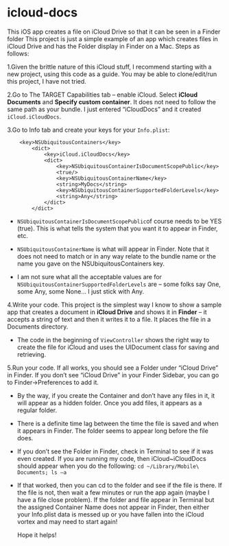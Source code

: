 # icloud-docs
This iOS app creates a file on iCloud Drive so that it can be seen in a Finder folder 
This project is just a simple example of an app which creates files in iCloud Drive and has the Folder display in Finder on a Mac.  Steps as follows:

1.Given the brittle nature of this iCloud stuff, I recommend starting with a new project, using this code as a guide.  You may be able to clone/edit/run this project, I have not tried.

2.Go to The TARGET Capabilities tab – enable iCloud.  Select **iCloud Documents** and **Specify custom container**.  It does not need to follow the same path as your bundle.  I just entered “iCloudDocs” and it created ```iCloud.iCloudDocs```.  

3.Go to Info tab and create your keys for your ```Info.plist```:
```
	<key>NSUbiquitousContainers</key>
		<dict>
			<key>iCloud.iCloudDocs</key>
			<dict>
				<key>NSUbiquitousContainerIsDocumentScopePublic</key>
				<true/>
				<key>NSUbiquitousContainerName</key>
				<string>MyDocs</string>
				<key>NSUbiquitousContainerSupportedFolderLevels</key>
				<string>Any</string>
			</dict>
		</dict>
```
* ```NSUbiquitousContainerIsDocumentScopePublic```of course needs to be YES (true).  This is what tells the system that you want it to appear in Finder, etc.

* ```NSUbiquitousContainerName``` is what will appear in Finder.  Note that it does not need to match or in any way relate to the bundle name or the name you gave on the NSUbiquitousContainers key.

* I am not sure what all the acceptable values are for ```NSUbiquitousContainerSupportedFolderLevels``` are – some folks say One, some Any, some None… I just stick with Any.

4.Write your code.  This project is the simplest way I know to show a sample app that creates a document in **iCloud Drive** and shows it in **Finder** – it accepts a string of text and then it writes it to a file.  It places the file in a Documents directory.

* The code in the beginning of ```ViewController``` shows the right way to create the file for iCloud and uses the UIDocument class for saving and retrieving.

5.Run your code.  If all works, you should see a Folder under “iCloud Drive” in Finder.  If you don’t see “iCloud Drive” in your Finder Sidebar, you can go to Finder->Preferences to add it.

* By the way, if you create the Container and don’t have any files in it, it will appear as a hidden folder.  Once you add files, it appears as a regular folder.

* There is a definite time lag between the time the file is saved and when it appears in Finder.  The folder seems to appear long before the file does.

* If you don’t see the Folder in Finder, check in Terminal to see if it was even created.  If you are running my code, then iCloud~iCloudDocs should appear when you do the following: 
		```cd ~/Library/Mobile\ Documents; ls –a```
* If that worked, then you can cd to the folder and see if the file is there.  If the file is not, then wait a few minutes or run the app again (maybe I have a file close problem).  If the folder and file appear in Terminal but the assigned Container Name does not appear in Finder, then either your Info.plist data is messed up or you have fallen into the iCloud vortex and may need to start again!


	Hope it helps!
